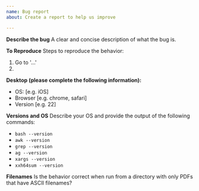 ```yaml
---
name: Bug report
about: Create a report to help us improve

---
```


**Describe the bug**
A clear and concise description of what the bug is.

**To Reproduce**
Steps to reproduce the behavior:
1. Go to '...'
2. 

**Desktop (please complete the following information):**
 - OS: [e.g. iOS]
 - Browser [e.g. chrome, safari]
 - Version [e.g. 22]

**Versions and OS**
Describe your OS and provide the output of the following commands:
- ``bash --version``
- ``awk --version``
- ``grep --version``
- ``ag --version``
- ``xargs --version``
- ``xxh64sum --version``

**Filenames**
Is the behavior correct when run from a directory with only PDFs that have ASCII filenames?
